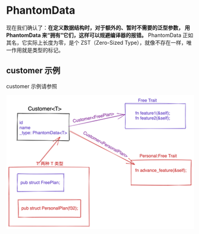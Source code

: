 # PhantomData

现在我们确认了：**在定义数据结构时，对于额外的、暂时不需要的泛型参数， 用 PhantomData 来“拥有”它们，这样可以规避编译器的报错。**
PhantomData 正如其名，它实际上长度为零，是个 ZST（Zero-Sized Type），就像不存在一样，唯一作用就是类型的标记。

## customer 示例

customer 示例请参照 

![customer](./customer.png)